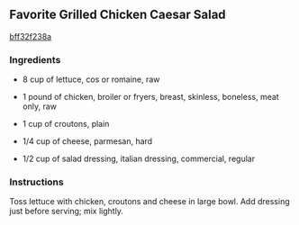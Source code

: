 ## Favorite Grilled Chicken Caesar Salad

[bff32f238a](http://www.kraftrecipes.com/recipes/favorite-grilled-chicken-caesar-salad-136206.aspx)

### Ingredients

 - 8 cup of lettuce, cos or romaine, raw

 - 1 pound of chicken, broiler or fryers, breast, skinless, boneless, meat only, raw

 - 1 cup of croutons, plain

 - 1/4 cup of cheese, parmesan, hard

 - 1/2 cup of salad dressing, italian dressing, commercial, regular

### Instructions

Toss lettuce with chicken, croutons and cheese in large bowl. Add dressing just before serving; mix lightly.